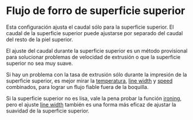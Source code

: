Flujo de forro de superficie superior
====
Esta configuración ajusta el caudal sólo para la superficie superior. El caudal de la superficie superior puede ajustarse por separado del caudal del resto de la piel superior.

El ajuste del caudal durante la superficie superior es un método provisional para solucionar problemas de velocidad de extrusión o que la superficie superior no sea muy suave.

Si hay un problema con la tasa de extrusión sólo durante la impresión de la superficie superior, es mejor mirar la [temperatura](material_print_temperature.md), [line width](../experimental/roofing_line_width.md) y [speed](../speed/speed_roofing.md) combinados, para lograr un flujo fiable fuera de la boquilla.

Si la superficie superior no es lisa, vale la pena probar la función [ironing](../top_bottom/ironing_enabled.md), pero el ajuste [line width](../experimental/roofing_line_width.md) también es una forma más eficaz de ajustar la suavidad de la superficie superior.